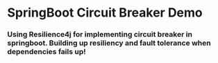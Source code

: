 # SpringBoot Circuit Breaker Demo
### Using Resilience4j for implementing circuit breaker in springboot. Building up resiliency and fault tolerance when dependencies fails up!